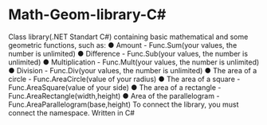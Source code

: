 # Math-Geom-library-C#
Class library(.NET Standart C#) containing basic mathematical and some geometric functions, such as: 
   ● Amount - Func.Sum(your values, the number is unlimited)
   ● Difference - Func.Sub(your values, the number is unlimited) 
   ● Multiplication - Func.Mult(your values, the number is unlimited)
   ● Division - Func.Div(your values, the number is unlimited) 
   ● The area of a circle - Func.AreaCircle(value of your radius) 
   ● The area of a square - Func.AreaSquare(value of your side)
   ● The area of a rectangle - Func.AreaRectangle(width,height)
   ● Area of the parallelogram - Func.AreaParallelogram(base,height)
To connect the library, you must connect the <using Functions> namespace.
  Written in C#
